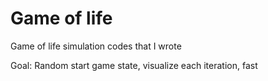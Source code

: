 # Game of life

Game of life simulation codes that I wrote


Goal: Random start game state, visualize each iteration, fast